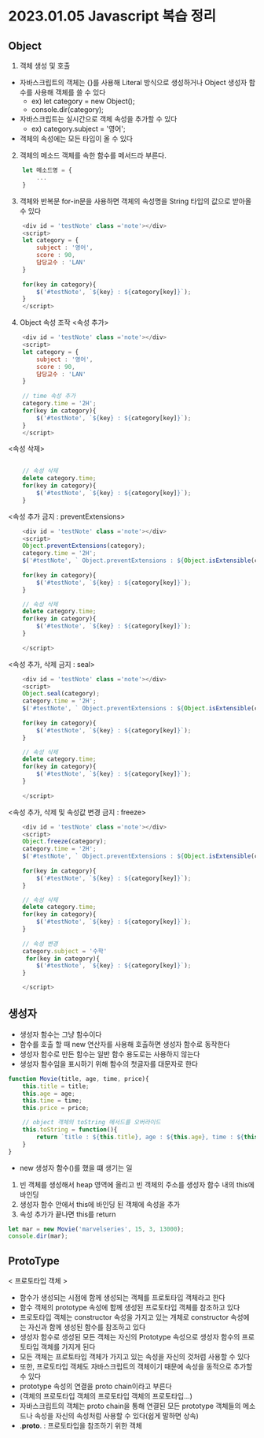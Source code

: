 # 2023.01.05 Javascript 복습 정리

## Object
1. 객체 생성 및 호출
- 자바스크립트의 객체는 {}를 사용해 Literal 방식으로 생성하거나 Object 생성자 함수를 사용해 객체를 쓸 수 있다
  - ex) let category = new Object();
  - console.dir(category);
- 자바스크립트는 실시간으로 객체 속성을 추가할 수 있다
  - ex) category.subject = '영어';
- 객체의 속성에는 모든 타입이 올 수 있다

2. 객체의 메소드
객체를 속한 함수를 메서드라 부른다.
```Javascript
    let 메소드명 = {
        ...
    }
```

3. 객체와 반복문 
for-in문을 사용하면 객체의 속성명을 String 타입의 값으로 받아올 수 있다
```Javascript
    <div id = 'testNote' class ='note'></div>
    <script>
    let category = {
        subject : '영어',
        score : 90,
        담당교수 : 'LAN'
    }
    
    for(key in category){
        $('#testNote', `${key} : ${category[key]}`);
    }
    </script>
```

4. Object 속성 조작 
<속성 추가>
```Javascript
    <div id = 'testNote' class ='note'></div>
    <script>
    let category = {
        subject : '영어',
        score : 90,
        담당교수 : 'LAN'
    }
    
    // time 속성 추가
    category.time = '2H';
    for(key in category){
        $('#testNote', `${key} : ${category[key]}`);
    }
    </script>
```

<속성 삭제>
```Javascript
    
    // 속성 삭제
    delete category.time;
    for(key in category){
        $('#testNote', `${key} : ${category[key]}`);
    }

```

<속성 추가 금지 : preventExtensions>
```Javascript
    <div id = 'testNote' class ='note'></div>
    <script>
    Object.preventExtensions(category);
    category.time = '2H';
    $('#testNote', ` Object.preventExtensions : ${Object.isExtensible(category)}`)
    
    for(key in category){
        $('#testNote', `${key} : ${category[key]}`);
    }

    // 속성 삭제
    delete category.time;
    for(key in category){
        $('#testNote', `${key} : ${category[key]}`);
    }
    
    </script>
```

<속성 추가, 삭제 금지 : seal>
```Javascript
    <div id = 'testNote' class ='note'></div>
    <script>
    Object.seal(category);
    category.time = '2H';
    $('#testNote', ` Object.preventExtensions : ${Object.isExtensible(category)}`)
    
    for(key in category){
        $('#testNote', `${key} : ${category[key]}`);
    }

    // 속성 삭제
    delete category.time;
    for(key in category){
        $('#testNote', `${key} : ${category[key]}`);
    }
    
    </script>
```

<속성 추가, 삭제 및 속성값 변경 금지 : freeze>
```Javascript
    <div id = 'testNote' class ='note'></div>
    <script>
    Object.freeze(category);
    category.time = '2H';
    $('#testNote', ` Object.preventExtensions : ${Object.isExtensible(category)}`)
    
    for(key in category){
        $('#testNote', `${key} : ${category[key]}`);
    }

    // 속성 삭제
    delete category.time;
    for(key in category){
        $('#testNote', `${key} : ${category[key]}`);
    }
    
    // 속성 변경 
    category.subject = '수학'
     for(key in category){
        $('#testNote', `${key} : ${category[key]}`);
    }

    </script>
```


## 생성자
- 생성자 함수는 그냥 함수이다
- 함수를 호출 할 때 new 연산자를 사용해 호출하면 생성자 함수로 동작한다
- 생성자 함수로 만든 함수는 일반 함수 용도로는 사용하지 않는다
- 생성자 함수임을 표시하기 위해 함수의 첫글자를 대문자로 한다

```Javascript
function Movie(title, age, time, price){
    this.title = title;
    this.age = age;
    this.time = time;
    this.price = price;

    // object 객체의 toString 메서드를 오버라이드
    this.toString = function(){
        return `title : ${this.title}, age : ${this.age}, time : ${this.time}, price : ${this.price}`
    }
}

```

- new 생성자 함수()를 했을 떄 생기는 일
1. 빈 객체를 생성해서 heap 영역에 올리고 빈 객체의 주소를 생성자 함수 내의 this에 바인딩
2. 생성자 함수 안에서 this에 바인딩 된 객체에 속성을 추가
3. 속성 추가가 끝나면 this를 return

```Javascript
let mar = new Movie('marvelseries', 15, 3, 13000);
console.dir(mar);
```

## ProtoType
< 프로토타입 객체 > 
- 함수가 생성되는 시점에 함께 생성되는 객체를 프로토타입 객체라고 한다
- 함수 객체의 prototype 속성에 함께 생성된 프로토타입 객체를 참조하고 있다
- 프로토타입 객체는 constructor 속성을 가지고 있는 개체로 constructor 속성에는 자신과 함께 생성된 함수를 참조하고 있다
- 생성자 함수로 생성된 모든 객체는 자신의 Prototype 속성으로 생성자 함수의 프로토타입 객체를 가지게 된다
- 모든 객체는 프로토타입 객체가 가지고 있는 속성을 자신의 것처럼 사용할 수 있다
- 또한, 프로토타입 객체도 자바스크립트의 객체이기 때문에 속성을 동적으로 추가할 수 있다
- prototype 속성의 연결을 proto chain이라고 부른다
- (객체의 프로토타입 객체의 프로토타입 객체의 프로토타입...)
- 자바스크립트의 객체는 proto chain을 통해 연결된 모든 prototype 객체들의 메소드나 속성을 자신의 속성처럼 사용할 수 있다(쉽게 말하면 상속)
- .__proto__. : 프로토타입을 참조하기 위한 객체

